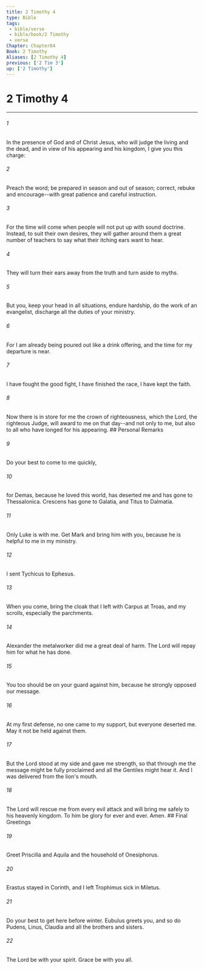 ```yaml
---
title: 2 Timothy 4
type: Bible
tags:
 - bible/verse
 - bible/book/2 Timothy
 - verse
Chapter: Chapter04
Book: 2 Timothy
Aliases: [2 Timothy 4]
previous: ['2 Tim 3']
up: ['2 Timothy']
---
```

# 2 Timothy 4

***


###### 1 
In the presence of God and of Christ Jesus, who will judge the living and the dead, and in view of his appearing and his kingdom, I give you this charge: 

###### 2 
Preach the word; be prepared in season and out of season; correct, rebuke and encourage--with great patience and careful instruction. 

###### 3 
For the time will come when people will not put up with sound doctrine. Instead, to suit their own desires, they will gather around them a great number of teachers to say what their itching ears want to hear. 

###### 4 
They will turn their ears away from the truth and turn aside to myths. 

###### 5 
But you, keep your head in all situations, endure hardship, do the work of an evangelist, discharge all the duties of your ministry. 

###### 6 
For I am already being poured out like a drink offering, and the time for my departure is near. 

###### 7 
I have fought the good fight, I have finished the race, I have kept the faith. 

###### 8 
Now there is in store for me the crown of righteousness, which the Lord, the righteous Judge, will award to me on that day--and not only to me, but also to all who have longed for his appearing. ## Personal Remarks 

###### 9 
Do your best to come to me quickly, 

###### 10 
for Demas, because he loved this world, has deserted me and has gone to Thessalonica. Crescens has gone to Galatia, and Titus to Dalmatia. 

###### 11 
Only Luke is with me. Get Mark and bring him with you, because he is helpful to me in my ministry. 

###### 12 
I sent Tychicus to Ephesus. 

###### 13 
When you come, bring the cloak that I left with Carpus at Troas, and my scrolls, especially the parchments. 

###### 14 
Alexander the metalworker did me a great deal of harm. The Lord will repay him for what he has done. 

###### 15 
You too should be on your guard against him, because he strongly opposed our message. 

###### 16 
At my first defense, no one came to my support, but everyone deserted me. May it not be held against them. 

###### 17 
But the Lord stood at my side and gave me strength, so that through me the message might be fully proclaimed and all the Gentiles might hear it. And I was delivered from the lion's mouth. 

###### 18 
The Lord will rescue me from every evil attack and will bring me safely to his heavenly kingdom. To him be glory for ever and ever. Amen. ## Final Greetings 

###### 19 
Greet Priscilla and Aquila and the household of Onesiphorus. 

###### 20 
Erastus stayed in Corinth, and I left Trophimus sick in Miletus. 

###### 21 
Do your best to get here before winter. Eubulus greets you, and so do Pudens, Linus, Claudia and all the brothers and sisters. 

###### 22 
The Lord be with your spirit. Grace be with you all. 
